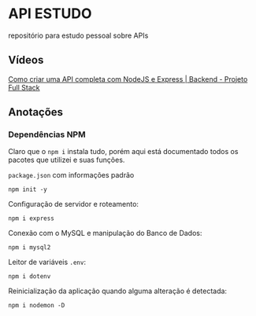 # API ESTUDO
repositório para estudo pessoal sobre APIs

## Vídeos
[Como criar uma API completa com NodeJS e Express | Backend - Projeto Full Stack](https://www.youtube.com/watch?v=Cdu0WJhI-d8)

## Anotações

### Dependências NPM
Claro que o `npm i` instala tudo, porém aqui está documentado todos os pacotes que utilizei e suas funções.

`package.json` com informações padrão

    npm init -y

Configuração de servidor e roteamento:

    npm i express

Conexão com o MySQL e manipulação do Banco de Dados:

    npm i mysql2

Leitor de variáveis `.env`:

    npm i dotenv

Reinicialização da aplicação quando alguma alteração é detectada:

    npm i nodemon -D